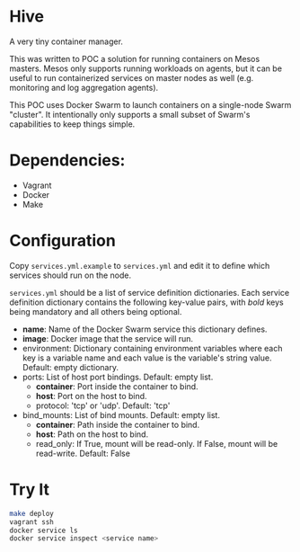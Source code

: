 # Hive

A very tiny container manager.

This was written to POC a solution for running containers on Mesos masters. Mesos only supports running workloads on agents, but it can be useful to run containerized services on master nodes as well (e.g. monitoring and log aggregation agents).

This POC uses Docker Swarm to launch containers on a single-node Swarm "cluster". It intentionally only supports a small subset of Swarm's capabilities to keep things simple.

# Dependencies:

- Vagrant
- Docker
- Make

# Configuration

Copy `services.yml.example` to `services.yml` and edit it to define which services should run on the node.

`services.yml` should be a list of service definition dictionaries. Each service definition dictionary contains the following key-value pairs, with *bold* keys being mandatory and all others being optional.

- **name**: Name of the Docker Swarm service this dictionary defines.
- **image**: Docker image that the service will run.
- environment: Dictionary containing environment variables where each key is a variable name and each value is the variable's string value. Default: empty dictionary.
- ports: List of host port bindings. Default: empty list.
  - **container**: Port inside the container to bind.
  - **host**: Port on the host to bind.
  - protocol: 'tcp' or 'udp'. Default: 'tcp'
- bind_mounts: List of bind mounts. Default: empty list.
  - **container**: Path inside the container to bind.
  - **host**: Path on the host to bind.
  - read_only: If True, mount will be read-only. If False, mount will be read-write. Default: False

# Try It

```bash
make deploy
vagrant ssh
docker service ls
docker service inspect <service name>
```
